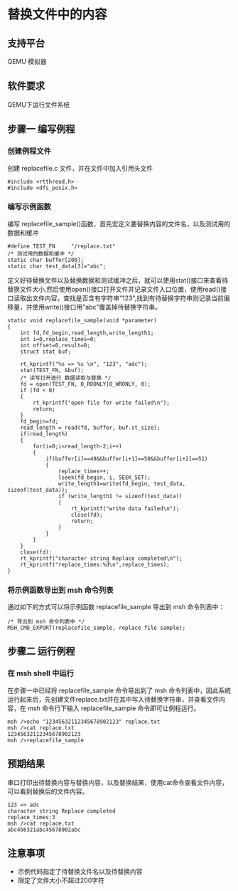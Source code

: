 # 替换文件中的内容

## 支持平台

QEMU 模拟器           


## 软件要求

QEMU下运行文件系统

## 步骤一 编写例程

### 创建例程文件

创建 replacefile.c 文件，并在文件中加入引用头文件

```{.c}
#include <rtthread.h>
#include <dfs_posix.h>
```

### 编写示例函数

编写 replacefile_sample()函数，首先宏定义要替换内容的文件名，以及测试用的数据和缓冲

```{.c}
#define TEST_FN     "/replace.txt"
/* 测试用的数据和缓冲 */
static char buffer[200];
static char test_data[3]="abc";
```
定义好待替换文件以及替换数据和测试缓冲之后，就可以使用stat()接口来查看待替换文件大小,然后使用open()接口打开文件并记录文件入口位置，使用read()接口读取出文件内容，查找是否含有字符串"123",找到有待替换字符串则记录当前偏移量，并使用write()接口用"abc"覆盖掉待替换字符串。

```{.c}
static void replacefile_sample(void *parameter)
{
	int fd,fd_begin,read_length,write_length1;
	int i=0,replace_times=0;
	int offset=0,result=0;	
	struct stat buf;
   
	rt_kprintf("%s => %s \n", "123", "adc");
	stat(TEST_FN, &buf);
	/* 读写打开进行 数据读取与替换 */
    fd = open(TEST_FN, O_RDONLY|O_WRONLY, 0);
	if (fd < 0)
    {
        rt_kprintf("open file for write failed\n");
        return;
    }
	fd_begin=fd;
	read_length = read(fd, buffer, buf.st_size);
	if(read_length)
	{
		for(i=0;i<read_length-2;i++)
		{
			if(buffer[i]==49&&buffer[i+1]==50&&buffer[i+2]==51)
			{
				replace_times++;
				lseek(fd_begin, i, SEEK_SET);
				write_length1=write(fd_begin, test_data, sizeof(test_data));
				if (write_length1 != sizeof(test_data))
				{
					rt_kprintf("write data failed\n");
					close(fd);
					return;
				}
			}
		}
	}
	close(fd);
	rt_kprintf("character string Replace completed\n");
	rt_kprintf("replace_times:%d\n",replace_times);
}
```

### 将示例函数导出到 msh 命令列表

通过如下的方式可以将示例函数 replacefile_sample 导出到 msh 命令列表中：

```{.c}
/* 导出到 msh 命令列表中 */
MSH_CMD_EXPORT(replacefile_sample, replace file sample);
```

## 步骤二 运行例程

### 在 msh shell 中运行

在步骤一中已经将 replacefile_sample 命令导出到了 msh 命令列表中，因此系统运行起来后，先创建文件replace.txt并在其中写入待替换字符串，并查看文件内容，在 msh 命令行下输入 replacefile_sample 命令即可让例程运行。

```{.c}
msh />echo "12345632112345678902123" replace.txt
msh />cat replace.txt
12345632112345678902123
msh />replacefile_sample
```

## 预期结果

串口打印出待替换内容与替换内容，以及替换结果，使用cat命令查看文件内容，可以看到替换后的文件内容。

```{.c}
123 => adc
character string Replace completed
replace_times:3
msh />cat replace.txt
abc456321abc45678902abc
```

## 注意事项

* 示例代码指定了待替换文件名以及待替换内容
* 限定了文件大小不超过200字符

